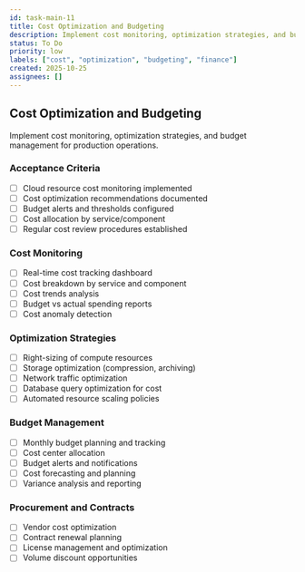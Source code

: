 ```yaml
---
id: task-main-11
title: Cost Optimization and Budgeting
description: Implement cost monitoring, optimization strategies, and budget management for production operations
status: To Do
priority: low
labels: ["cost", "optimization", "budgeting", "finance"]
created: 2025-10-25
assignees: []
---
```


## Cost Optimization and Budgeting

Implement cost monitoring, optimization strategies, and budget management for production operations.

### Acceptance Criteria
- [ ] Cloud resource cost monitoring implemented
- [ ] Cost optimization recommendations documented
- [ ] Budget alerts and thresholds configured
- [ ] Cost allocation by service/component
- [ ] Regular cost review procedures established

### Cost Monitoring
- [ ] Real-time cost tracking dashboard
- [ ] Cost breakdown by service and component
- [ ] Cost trends analysis
- [ ] Budget vs actual spending reports
- [ ] Cost anomaly detection

### Optimization Strategies
- [ ] Right-sizing of compute resources
- [ ] Storage optimization (compression, archiving)
- [ ] Network traffic optimization
- [ ] Database query optimization for cost
- [ ] Automated resource scaling policies

### Budget Management
- [ ] Monthly budget planning and tracking
- [ ] Cost center allocation
- [ ] Budget alerts and notifications
- [ ] Cost forecasting and planning
- [ ] Variance analysis and reporting

### Procurement and Contracts
- [ ] Vendor cost optimization
- [ ] Contract renewal planning
- [ ] License management and optimization
- [ ] Volume discount opportunities
